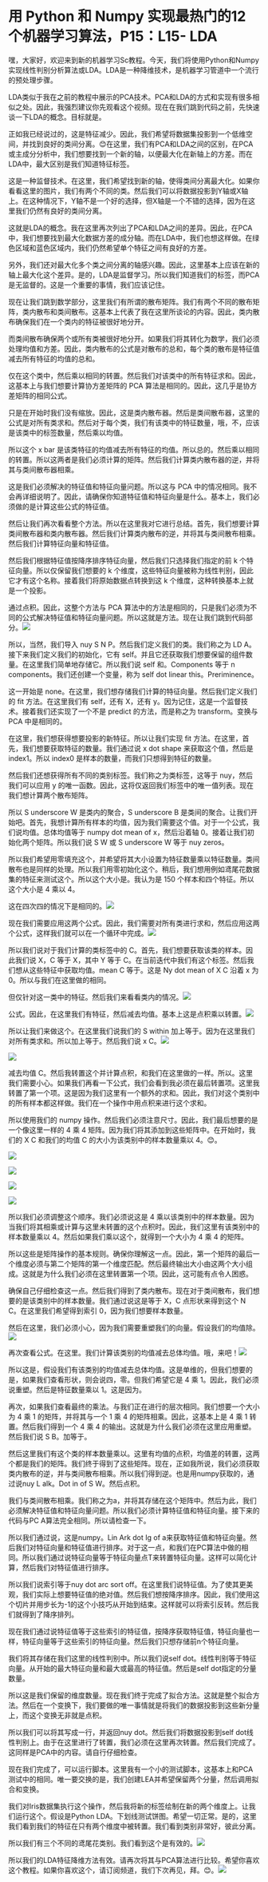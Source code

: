 # 用 Python 和 Numpy 实现最热门的12个机器学习算法，P15：L15- LDA 

嘿，大家好，欢迎来到新的机器学习Sc教程。今天，我们将使用Python和Numpy实现线性判别分析算法或LDA。LDA是一种降维技术，是机器学习管道中一个流行的预处理步骤。

LDA类似于我在之前的教程中展示的PCA技术。PCA和LDA的方式和实现有很多相似之处。因此，我强烈建议你先观看这个视频。现在在我们跳到代码之前，先快速谈一下LDA的概念。目标就是。

正如我已经说过的，这是特征减少。因此，我们希望将数据集投影到一个低维空间，并找到良好的类间分离。😊在这里，我们有PCA和LDA之间的区别，在PCA或主成分分析中，我们想要找到一个新的轴，以便最大化在新轴上的方差。而在LDA中，最大区别是我们知道特征标签。

这是一种监督技术。在这里，我们希望找到新的轴，使得类间分离最大化。如果你看看这里的图片，我们有两个不同的类。然后我们可以将数据投影到Y轴或X轴上。在这种情况下，Y轴不是一个好的选择，但X轴是一个不错的选择，因为在这里我们仍然有良好的类间分离。

这就是LDA的概念。我在这里再次列出了PCA和LDA之间的差异。因此，在PCA中，我们想要找到最大化数据方差的成分轴。而在LDA中，我们也想这样做。在绿色区域和蓝色区域内，我们仍然希望单个特征之间有良好的方差。

另外，我们还对最大化多个类之间分离的轴感兴趣。因此，这里基本上应该在新的轴上最大化这个差异。是的，LDA是监督学习。所以我们知道我们的标签，而PCA是无监督的。这是一个重要的事情，我们应该记住。

现在让我们跳到数学部分，这里我们有所谓的散布矩阵。我们有两个不同的散布矩阵，类内散布和类间散布。这基本上代表了我在这里所谈论的内容。因此，类内散布确保我们在一个类内的特征被很好地分开。

而类间散布确保两个或所有类被很好地分开。如果我们将其转化为数学，我们必须处理均值和方差。因此，类内散布的公式是对散布的总和，每个类的散布是特征值减去所有特征的均值的总和。

仅在这个类中，然后乘以相同的转置。然后我们对该类中的所有特征求和。因此，这基本上与我们想要计算协方差矩阵的 PCA 算法是相同的。因此，这几乎是协方差矩阵的相同公式。

只是在开始时我们没有缩放。因此，这是类内散布器。然后是类间散布器，这里的公式是对所有类求和。然后对于每个类，我们有该类中的特征数量，哦，不，应该是该类中的标签数量，然后乘以均值。

所以这个 x bar 是该类特征的均值减去所有特征的均值。所以总的。然后乘以相同的转置。所以这两者是我们必须计算的矩阵。然后我们计算类内散布器的逆，并将其与类间散布器相乘。

这是我们必须解决的特征值和特征向量问题。所以这与 PCA 中的情况相同。我不会再详细说明了。因此，请确保你知道特征值和特征向量是什么。基本上，我们必须做的是计算这些公式的特征值。

然后让我们再次看看整个方法。所以在这里我对它进行总结。首先，我们想要计算类间散布器和类内散布器。然后我们计算类内散布的逆，并将其与类间散布相乘。然后我们计算特征向量和特征值。

然后我们根据特征值按降序排序特征向量，然后我们只选择我们指定的前 k 个特征向量。所以仅保留我们想要的 k 个维度，这些特征向量被称为线性判别，因此它才有这个名称。接着我们将原始数据点转换到这 k 个维度，这种转换基本上就是一个投影。

通过点积。因此，这整个方法与 PCA 算法中的方法是相同的，只是我们必须为不同的公式解决特征值和特征向量问题。所以这就是方法。现在让我们跳到代码部分。![](img/c6d1044d6beca5a8660b61779287752d_1.png)

所以，当然，我们导入 nuy S N P。然后我们定义我们的类。我们称之为 LD A。接下来我们定义我们的初始化，它有 self。并且它还获取我们想要保留的组件数量。在这里我们简单地存储它。所以我们说 self 和。Components 等于 n components。我们还创建一个变量，称为 self dot linear this。Preriminence。

这一开始是 none。在这里，我们想存储我们计算的特征向量。然后我们定义我们的 fit 方法。在这里我们有 self，还有 X，还有 y。因为记住，这是一个监督技术。接着我们还实现了一个不是 predict 的方法，而是称之为 transform。变换与 PCA 中是相同的。

在这里，我们想获得想要投影的新特征。所以让我们实现 fit 方法。在这里，首先，我们想要获取特征的数量。我们通过说 x dot shape 来获取这个值，然后是 index1。所以 index0 是样本的数量，而我们只想得到特征的数量。

然后我们还想获得所有不同的类别标签。我们称之为类标签，这等于 nuy，然后我们可以应用 y 的唯一函数。因此，这将仅返回我们标签中的唯一值列表。现在我们想计算两个散布矩阵。

所以 S underscore W 是类内的聚合，S underscore B 是类间的聚合。让我们开始吧。首先，我想计算所有样本的均值，因为我们需要这个值。对于一个公式，我们说均值。总体均值等于 numpy dot mean of x，然后沿着轴 0。接着让我们初始化两个矩阵。所以我们说 S W 或 S underscore W 等于 nuy zeros。

所以我们希望用零填充这个，并希望将其大小设置为特征数量乘以特征数量。类间散布也是同样的处理。所以我们用零初始化这个。稍后，我们想用例如鸢尾花数据集的特征来测试这个。所以这个大小是。我认为是 150 个样本和四个特征。所以这个大小是 4 乘以 4。

这在四次四的情况下是相同的。![](img/c6d1044d6beca5a8660b61779287752d_3.png)

现在我们需要应用这两个公式。因此，我们需要对所有类进行求和，然后应用这两个公式，这样我们就可以在一个循环中完成。![](img/c6d1044d6beca5a8660b61779287752d_5.png)

所以我们说对于我们计算的类标签中的 C。首先，我们想要获取该类的样本。因此我们说 X，C 等于 X，其中 Y 等于 C。在当前迭代中我们有这个标签。然后我们想从这些特征中获取均值。mean C 等于。这是 Ny dot mean of X C 沿着 x 为 0。所以与我们在这里做的相同。

但仅针对这一类中的特征。然后我们来看看类内的情况。![](img/c6d1044d6beca5a8660b61779287752d_7.png)

公式。因此，在这里我们有特征，然后减去均值。基本上这是点积乘以转置。![](img/c6d1044d6beca5a8660b61779287752d_9.png)

所以让我们来做这个。在这里我们说我们的 S within 加上等于。因为在这里我们对所有类求和。所以加上等于。然后我们说 x C。![](img/c6d1044d6beca5a8660b61779287752d_11.png)

![](img/c6d1044d6beca5a8660b61779287752d_12.png)

减去均值 C。然后我转置这个并计算点积，和我们在这里做的一样。所以。这里我们需要小心。如果我们再看一下公式，我们会看到我必须在最后转置项。这里我转置了第一个项。这是因为我们这里有一个额外的求和。因此，我们对这个类别中的所有样本都这样做。我们在一个操作中用点积来进行这个求和。

所以使用我们的 numpy 操作。然后我们必须注意尺寸。因此，我们最后想要的是一个像这里一样的 4 乘 4 矩阵。因为我们将其添加到这些矩阵中。在开始时，我们的 X C 和我们的均值 C 的大小为该类别中的样本数量乘以 4。😊。

![](img/c6d1044d6beca5a8660b61779287752d_14.png)

![](img/c6d1044d6beca5a8660b61779287752d_15.png)

![](img/c6d1044d6beca5a8660b61779287752d_16.png)

![](img/c6d1044d6beca5a8660b61779287752d_17.png)

所以我们必须调整这个顺序。我们必须说这是 4 乘以该类别中的样本数量。因为当我们将其相乘或计算与这里未转置的这个点积时。因此，我们这里有该类别中的样本数量乘以 4。然后如果我们乘以这个，就得到一个大小为 4 乘 4 的矩阵。

所以这些是矩阵操作的基本规则。确保你理解这一点。因此，第一个矩阵的最后一个维度必须与第二个矩阵的第一个维度匹配。然后最终输出大小由这两个大小组成。这就是为什么我们必须在这里转置第一个项。因此，这可能有点令人困惑。

确保自己仔细检查这一点。然后我们得到了类内散布。现在对于类间散布，我们想要的是该类别中的样本数量。我们通过说这是等于 X，C 点形状来得到这个 N C。在这里我们希望得到索引 0，因为我们想要样本数量。

然后在这里，我们必须小心，因为我们需要重塑我们的向量。假设我们的均值除。![](img/c6d1044d6beca5a8660b61779287752d_19.png)

再次查看公式。在这里。我们计算该类别的均值减去总体均值。哦，来吧！![](img/c6d1044d6beca5a8660b61779287752d_21.png)

所以这是，假设我们有该类别的均值减去总体均值。这是单维的，但我们想要的是，如果我们查看形状，则会说四，零。但我们希望它是 4 乘 1。因此，我们必须说重塑。然后是特征数量乘以 1。这是因为。

再次，如果我们查看最终的乘法。与我们正在进行的层次相同。我们想要一个大小为 4 乘 1 的矩阵，并将其与一个 1 乘 4 的矩阵相乘。因此，这基本上是 4 乘 1 转置。然后我们得到一个 4 乘 4 的输出。这就是为什么我们必须在这里应用重塑。然后我们说 S B。加等于。

然后这里我们有这个类的样本数量乘以。这里有均值的点积，均值差的转置，这两个都是我们的矩阵。我们终于得到了这些矩阵。现在，正如我所说，我们必须获取类内散布的逆，并与类间散布相乘。所以我们得到逆。也是用numpy获取的，通过说nuy L alk。Dot in of S W。然后点积。

我们与类间散布相乘。我们称之为a，并将其存储在这个矩阵中。然后为此，我们必须解决特征值和特征向量问题。所以我们必须计算特征值和特征向量。接下来的代码与PC A算法完全相同。所以请检查一下。

所以我们通过说，这是numpy。Lin Ark dot Ig of a来获取特征值和特征向量。然后我们对特征向量和特征值进行排序。对于这一点，和我们在PC算法中做的相同。所以我们通过说特征向量等于特征向量点T来转置特征向量。这样可以简化计算，然后我们对特征值进行排序。

所以我们说索引等于nuy dot arc sort off。在这里我们说特征值。为了使其更美观，我们实际上想要特征值的绝对值。然后我们想按降序排序。因此，我们使用这个切片并用步长为-1的这个小技巧从开始到结束。这样就可以将索引反转。然后我们就得到了降序排列。

现在我们通过说特征值等于这些索引的特征值，按降序获取特征值，特征向量也一样，特征向量等于这些索引的特征向量。然后我们只想存储前n个特征向量。

我们将其存储在我们这里的线性判别中。所以我们说self dot。线性判别等于特征向量。从开始的最大特征向量和最大或最高的特征值。然后是self dot指定的分量数量。

所以这是我们保留的维度数量。现在我们终于完成了拟合方法。这就是整个拟合方法。然后在一个变换下，我们要做的唯一事情就是将我们的数据投影到这些新分量上，而这个变换无非就是点积。

所以我们可以将其写成一行，并返回nuy dot。然后我们将数据投影到self dot线性判别上。由于在这里进行了转置，我们必须在这里再次转置。然后我们完成了。这同样是PCA中的内容。请自行仔细检查。

现在我们完成了，可以运行脚本。这里我有一个小的测试脚本，这基本上和PCA测试中的相同。唯一要交换的是，我们创建LEA并希望保留两个分量，然后调用拟合和变换。

我们对Iris数据集执行这个操作，然后我将新的标签绘制在新的两个维度上。让我们运行这个。假设是Python LDA。下划线测试饼图。希望一切正常。是的，这里我们看到我们的特征在只有两个维度中被转置。我们看到类别非常好，彼此分离。

所以我们有三个不同的鸢尾花类别。我们看到这个是有效的。![](img/c6d1044d6beca5a8660b61779287752d_23.png)

所以我们的LDA特征降维方法有效。请再次将其与PCA算法进行比较。希望你喜欢这个教程。如果你喜欢这个，请订阅频道，我们下次再见，拜。😊。![](img/c6d1044d6beca5a8660b61779287752d_25.png)
